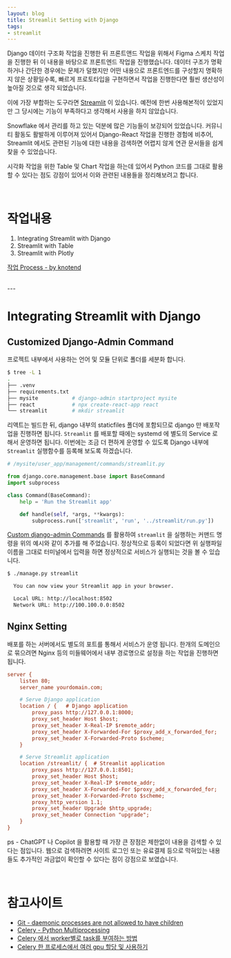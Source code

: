 ```yaml
---
layout: blog
title: Streamlit Setting with Django
tags:
- streamlit
---
```


Django 데이터 구조화 작업을 진행한 뒤 프론트앤드 작업을 위해서 Figma 스케치 작업을 진행한 뒤 이 내용을 바탕으로 프론트엔드 작업을 진행했습니다. 데이터 구조가 명확하거나 간단한 경우에는 문제가 덜했지만 어떤 내용으로 프론트엔드를 구성할지 명확하지 않은 상황일수록, 빠르게 프로토타입을 구현하면서 작업을 진행한다면 훨씬 생산성이 높아질 것으로 생각 되었습니다.

이에 가장 부합하는 도구라면 [Streamlit](https://docs.streamlit.io/get-started) 이 있습니다. 예전에 한번 사용해본적이 있었지만 그 당시에는 기능이 부족하다고 생각해서 사용을 하지 않았습니다.

Snowflake 에서 관리를 하고 있는 덕분에 많은 기능들이 보강되어 있었습니다. 커뮤니티 활동도 활발하게 이루어져 있어서 Django-React 작업을 진행한 경험에 비추어, Streamlit 에서도 관련된 기능에 대한 내용을 검색하면 어렵지 않게 연관 문서들을 쉽게 찾을 수 있었습니다.

시각화 작업을 위한 Table 및 Chart 작업을 하는데 있어서 Python 코드를 그대로 활용할 수 있다는 점도 강점이 있어서 이와 관련된 내용들을 정리해보려고 합니다.

<br/>

# 작업내용
1. Integrating Streamlit with Django
2. Streamlit with Table
3. Streamlit with Plotly

[작업 Process - by knotend](https://www.knotend.com/g/a#N4IgzgpgTglghgGxgLwnARgiAxA9lAWxAC5QA7XAEwjBPIA4BOAJnoGYAGAFjpAQwgISIACIArOGQDmuAAQAKAHIwyEgJQAdMgFoAfLIDKAFyhoCSIyAC+AGhBkArBycde-dIOEAFBLiMIATwUANxgwAFdEFDgjGFwyNWs7R04ANjZmLgc3ASFiEGNTOHMYIy09WQBhOABjAAsIWQAyWQBBcKM661sQCEopGhIAbSH7JlZOHmSnFxAAXRtRx2cOV2m0jKz5uZ6awQQAdRhKTpIARiy7PYQEAAkIGCk6y2Iueiv9rzhKShUpc44ySoEAA8lBqLBpMMxix2NwQNMVmt7A4NplsjsgA)

<br/>
---

# Integrating Streamlit with Django
## Customized Django-Admin Command
프로젝트 내부에서 사용하는 언어 및 모듈 단위로 폴더를 세분화 합니다.
```bash
$ tree -L 1
.
├── .venv
├── requirements.txt
├── mysite           # django-admin startproject mysite
├── react            # npx create-react-app react
└── streamlit        # mkdir streamlit
```
리액트는 빌드한 뒤, django 내부의 staticfiles 폴더에 포함되므로 django 만 배포작업을 진행하면 됩니다. `Streamlit` 를 배포할 때에는 systemd 에 별도의 Service 로 해서 운영하면 됩니다. 이번에는 조금 더 편하게 운영할 수 있도록 Django 내부에 `Streamlit` 실행함수를 등록해 보도록 하겠습니다.

```python
# /mysite/user_app/management/commands/streamlit.py

from django.core.management.base import BaseCommand
import subprocess

class Command(BaseCommand):
    help = 'Run the Streamlit app'

    def handle(self, *args, **kwargs):
        subprocess.run(['streamlit', 'run', '../streamlit/run.py'])
```

[Custom django-admin Commands](https://docs.djangoproject.com/en/5.0/howto/custom-management-commands/) 를 활용하여 `streamlit` 을 실행하는 커맨드 명령을 위의 예시와 같이 추가를 해 주었습니다. 정상적으로 등록이 되었다면 위 실행파일 이름을 그대로 터미널에서 입력을 하면 정상적으로 서비스가 실행되는 것을 볼 수 있습니다.

```bash
$ ./manage.py streamlit        

  You can now view your Streamlit app in your browser.

  Local URL: http://localhost:8502
  Network URL: http://100.100.0.0:8502
```

## Nginx Setting
배포를 하는 서버에서도 별도의 포트를 통해서 서비스가 운영 됩니다. 한개의 도메인으로 묶으려면 Nginx 등의 미들웨어에서 내부 경로명으로 설정을 하는 작업을 진행하면 됩니다.

```ini
server {
    listen 80;
    server_name yourdomain.com;

    # Serve Django application
    location / {   # Django application
        proxy_pass http://127.0.0.1:8000;
        proxy_set_header Host $host;
        proxy_set_header X-Real-IP $remote_addr;
        proxy_set_header X-Forwarded-For $proxy_add_x_forwarded_for;
        proxy_set_header X-Forwarded-Proto $scheme;
    }

    # Serve Streamlit application
    location /streamlit/ {  # Streamlit application
        proxy_pass http://127.0.0.1:8501;
        proxy_set_header Host $host;
        proxy_set_header X-Real-IP $remote_addr;
        proxy_set_header X-Forwarded-For $proxy_add_x_forwarded_for;
        proxy_set_header X-Forwarded-Proto $scheme;
        proxy_http_version 1.1;
        proxy_set_header Upgrade $http_upgrade;
        proxy_set_header Connection "upgrade";
    }
}
```

ps - ChatGPT 나 Copilot 을 활용할 때 가장 큰 장점은 제한없이 내용을 검색할 수 있다는 점입니다. 웹으로 검색하려면 사이트 로그인 또는 유료결제 등으로 막혀있는 내용들도 추가적인 과금없이 확인할 수 있다는 점이 강점으로 보였습니다.

<br/>

# 참고사이트
- [Git - daemonic processes are not allowed to have children](https://github.com/celery/celery/issues/4525#issuecomment-566503932)
- [Celery - Python Multiprocessing](https://yimingstar.medium.com/python-multiproccessing-celery-bc48bb355d1f)
- [Celery 에서 worker별로 task를 부여하는 방법](https://iam.namjun.kim/celery/2018/09/09/celery-routing/)
- [Celery 한 프로세스에서 여러 gpu 할당 및 사용하기](https://medium.com/@sujohn478/celery-%ED%95%9C-%ED%94%84%EB%A1%9C%EC%84%B8%EC%8A%A4%EC%97%90%EC%84%9C-gpu-%EC%97%AC%EB%9F%AC%EA%B0%9C-%ED%95%A0%EB%8B%B9-%EB%B0%8F-%EC%82%AC%EC%9A%A9%ED%95%98%EA%B8%B0-0eb6e1a0a1e8)
